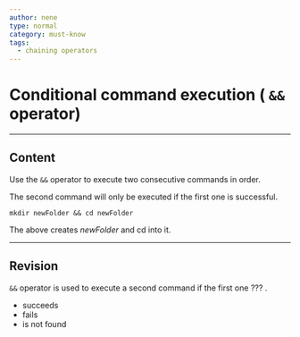 ```yaml
---
author: nene
type: normal
category: must-know
tags:
  - chaining operators
---
```


# Conditional command execution ( `&&` operator)


---

## Content

Use the `&&` operator to execute two consecutive commands in order.

The second command will only be executed if the first one is successful.

```plain-text
mkdir newFolder && cd newFolder
```

The above creates *newFolder* and cd into it.


---

## Revision

`&&` operator is used to execute a second command if the first one ??? .

- succeeds
- fails
- is not found
 
